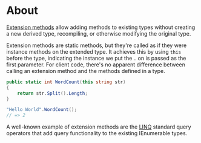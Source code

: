 # About

[Extension methods][extension-methods] allow adding methods to existing types without creating a new derived type, recompiling, or otherwise modifying the original type.

Extension methods are static methods, but they're called as if they were instance methods on the extended type. It achieves this by using `this` before the type, indicating the instance we put the `.` on is passed as the first parameter. For client code, there's no apparent difference between calling an extension method and the methods defined in a type.

```csharp
public static int WordCount(this string str)
{
    return str.Split().Length;
}

"Hello World".WordCount();
// => 2
```

A well-known example of extension methods are the [LINQ][linq] standard query operators that add query functionality to the existing IEnumerable types.

[linq]: https://docs.microsoft.com/en-us/dotnet/csharp/programming-guide/concepts/linq/
[extension-methods]: https://docs.microsoft.com/en-us/dotnet/csharp/programming-guide/classes-and-structs/extension-methods
